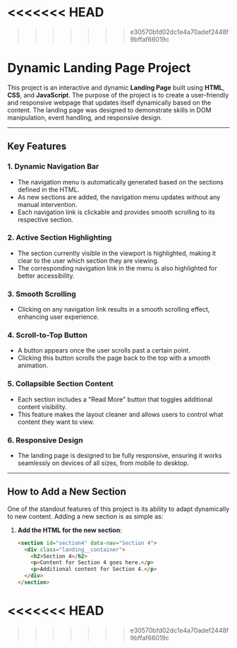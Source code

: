 <<<<<<< HEAD
=======

>>>>>>> e30570bfd02dc1e4a70adef2448f9bffaf66019c
# Dynamic Landing Page Project

This project is an interactive and dynamic **Landing Page** built using **HTML**, **CSS**, and **JavaScript**. The purpose of the project is to create a user-friendly and responsive webpage that updates itself dynamically based on the content. The landing page was designed to demonstrate skills in DOM manipulation, event handling, and responsive design.

---

## **Key Features**

### 1. **Dynamic Navigation Bar**
   - The navigation menu is automatically generated based on the sections defined in the HTML.
   - As new sections are added, the navigation menu updates without any manual intervention.
   - Each navigation link is clickable and provides smooth scrolling to its respective section.

### 2. **Active Section Highlighting**
   - The section currently visible in the viewport is highlighted, making it clear to the user which section they are viewing.
   - The corresponding navigation link in the menu is also highlighted for better accessibility.

### 3. **Smooth Scrolling**
   - Clicking on any navigation link results in a smooth scrolling effect, enhancing user experience.

### 4. **Scroll-to-Top Button**
   - A button appears once the user scrolls past a certain point.
   - Clicking this button scrolls the page back to the top with a smooth animation.

### 5. **Collapsible Section Content**
   - Each section includes a "Read More" button that toggles additional content visibility.
   - This feature makes the layout cleaner and allows users to control what content they want to view.

### 6. **Responsive Design**
   - The landing page is designed to be fully responsive, ensuring it works seamlessly on devices of all sizes, from mobile to desktop.

---

## **How to Add a New Section**

One of the standout features of this project is its ability to adapt dynamically to new content. Adding a new section is as simple as:

1. **Add the HTML for the new section**:
   ```html
   <section id="section4" data-nav="Section 4">
     <div class="landing__container">
       <h2>Section 4</h2>
       <p>Content for Section 4 goes here.</p>
       <p>Additional content for Section 4.</p>
     </div>
   </section>

<<<<<<< HEAD
=======

>>>>>>> e30570bfd02dc1e4a70adef2448f9bffaf66019c
